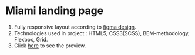 # Miami landing page

1. Fully responsive layout according to [figma design](https://www.figma.com/file/nHz8bflIwJaWP3P99vKTH5/miami_home_new?node-id=16033%3A3).
2. Technologies used in project : HTML5, CSS3(SCSS), BEM-methodology, Flexbox, Grid.
3. Click [here](https://ivanchenko-kirill.github.io/Miamy_Landing_Page/) to see the preview.
